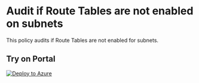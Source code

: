 # Audit if Route Tables are not enabled on subnets

This policy audits if Route Tables are not enabled for subnets.

## Try on Portal

[![Deploy to Azure](http://azuredeploy.net/deploybutton.png)](https://portal.azure.com/#blade/Microsoft_Azure_Policy/CreatePolicyDefinitionBlade/uri/https%3A%2F%2Fraw.githubusercontent.com%2Fwedoazure%2FAzPol%2Fmain%2Fnetpol-example%2Fpol-rt-example.json)